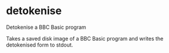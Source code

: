 # detokenise
Detokenise a BBC Basic program

Takes a saved disk image of a BBC Basic program and writes the
detokenised form to stdout.
